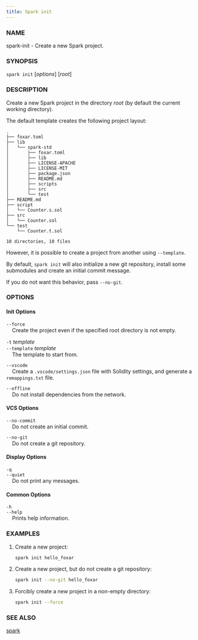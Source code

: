 ```yaml
---
title: Spark init
---
```


### NAME

spark-init - Create a new Spark project.

### SYNOPSIS

`spark init` [*options*] [*root*]

### DESCRIPTION

Create a new Spark project in the directory _root_ (by default the current working directory).

The default template creates the following project layout:

```ignore
.
├── foxar.toml
├── lib
│   └── spark-std
│       ├── foxar.toml
│       ├── lib
│       ├── LICENSE-APACHE
│       ├── LICENSE-MIT
│       ├── package.json
│       ├── README.md
│       ├── scripts
│       ├── src
│       └── test
├── README.md
├── script
│   └── Counter.s.sol
├── src
│   └── Counter.sol
└── test
    └── Counter.t.sol

10 directories, 10 files
```

However, it is possible to create a project from another using `--template`.

By default, `spark init` will also initialize a new git repository, install some submodules and create an initial commit message.

If you do not want this behavior, pass `--no-git`.

### OPTIONS

#### Init Options

`--force`  
&nbsp;&nbsp;&nbsp;&nbsp;Create the project even if the specified root directory is not empty.

`-t` _template_  
`--template` _template_  
&nbsp;&nbsp;&nbsp;&nbsp;The template to start from.

`--vscode`  
&nbsp;&nbsp;&nbsp;&nbsp;Create a `.vscode/settings.json` file with Solidity settings, and generate a `remappings.txt` file.

`--offline`  
&nbsp;&nbsp;&nbsp;&nbsp;Do not install dependencies from the network.

#### VCS Options

`--no-commit`  
&nbsp;&nbsp;&nbsp;&nbsp;Do not create an initial commit.

`--no-git`  
&nbsp;&nbsp;&nbsp;&nbsp;Do not create a git repository.

#### Display Options

`-q`  
`--quiet`  
&nbsp;&nbsp;&nbsp;&nbsp;Do not print any messages.

#### Common Options

`-h`  
`--help`  
&nbsp;&nbsp;&nbsp;&nbsp;Prints help information.

### EXAMPLES

1. Create a new project:

   ```sh
   spark init hello_foxar
   ```

2. Create a new project, but do not create a git repository:

   ```sh
   spark init --no-git hello_foxar
   ```

3. Forcibly create a new project in a non-empty directory:
   ```sh
   spark init --force
   ```

### SEE ALSO

[spark](./spark.md)
